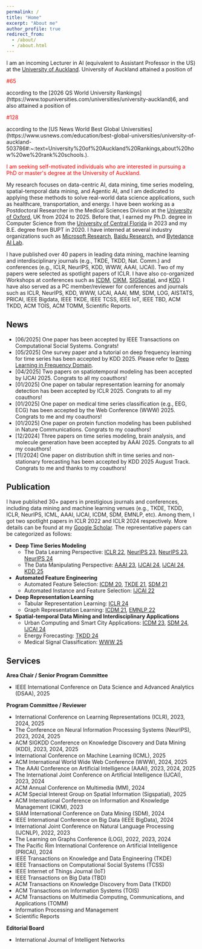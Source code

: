 ```yaml
---
permalink: /
title: "Home"
excerpt: "About me"
author_profile: true
redirect_from: 
  - /about/
  - /about.html
---
```


<p>
I am an incoming Lecturer in AI (equivalent to Assistant Professor in the US) at the <a href="https://www.auckland.ac.nz/en/study/study-options/find-a-study-option/computer-science.html">University of Auckland</a>. University of Auckland attained a position of <p style="color: red;">#65</p> according to the [2026 QS World University Rankings](https://www.topuniversities.com/universities/university-auckland)6, and also attained a position of <p style="color: red;">#128</p> according to the [US News World Best Global Universities](https://www.usnews.com/education/best-global-universities/university-of-auckland-503786#:~:text=University%20of%20Auckland%20Rankings,about%20how%20we%20rank%20schools.).

<p style="color: red;">
I am seeking self-motivated individuals who are interested in pursuing a PhD or master's degree at the University of Auckland.
</p>

My research focuses on data-centric AI, data mining, time series modeling, spatial-temporal data mining, and Agentic AI, and I am dedicated to applying these methods to solve real-world data science applications, such as healthcare, transportation, and energy. I have been working as a Postdoctoral Researcher in the Medical Sciences Division at the <a href="https://www.medsci.ox.ac.uk/">University of Oxford</a>, UK from 2024 to 2025. Before that, I earned my Ph.D. degree in Computer Science from the <a href="https://www.cs.ucf.edu/">University of Central Florida</a> in 2023 and my B.E. degree from BUPT in 2020. I have interned at several industry organizations such as <a href="https://www.microsoft.com/en-us/research/group/machine-learning-research-group/research/">Microsoft Research</a>, <a href="https://research.baidu.com/">Baidu Research</a>, and <a href="https://www.bytedance.com/en/">Bytedance AI Lab</a>.
</p>



<p>
I have published over 40 papers in leading data mining, machine learning and interdisciplinary journals (e.g., TKDE, TKDD, Nat. Comm.) and conferences (e.g., ICLR, NeurIPS, KDD, WWW, AAAI, IJCAI). Two of my papers were selected as spotlight papers of ICLR. I have also co-organized Workshops at conferences such as <a href="https://data-centric-ai-dev.github.io/ICDM2024/">ICDM</a>, <a href="https://data-centric-ai-dev.github.io/CIKM2024/">CIKM</a>, <a href="https://geogenagent.github.io/SIGSPATIAL2025-Workshop/">SIGSpatial</a>, and <a href="https://ai-for-data-editing.github.io/KDD25-workshop/">KDD</a>. I have also served as a PC member/reviewer for conferences and journals such as ICLR, NeurIPS, KDD, WWW, IJCAI, AAAI, MM, SDM, LOG, AISTATS, PRICAI, IEEE Bigdata, IEEE TKDE, IEEE TCSS, IEEE IoT, IEEE TBD, ACM TKDD, ACM TOIS, ACM TOMM, Scientific Reports.
</p>

## News
* [06/2025] One paper has been accepted by IEEE Transactions on Computational Social Systems. Congrats!
* [05/2025] One survey paper and a tutorial on deep frequency learning for time series has been accepted by KDD 2025. Please refer to [Deep Learning in Frequency Domain](https://hh4ts.github.io/Deep_Learning_in_Frequency_Domain_Tutorial/).
* [04/2025] Two papers on spatiotemporal modeling has been accepted by IJCAI 2025. Congrats to all my coauthors!
* [01/2025] One paper on tabular representation learning for anomaly detection has been accepted by ICLR 2025. Congrats to all my coauthors!
* [01/2025] One paper on medical time series classification (e.g., EEG, ECG) has been accepted by the Web Conference (WWW) 2025. Congrats to me and my coauthors!
* [01/2025] One paper on protein function modeling has been published in Nature Communications. Congrats to my coauthors!
* [12/2024] Three papers on time series modeling, brain analysis, and molecule generation have been accepted by AAAI 2025. Congrats to all my coauthors!
* [11/2024] One paper on distribution shift in time series and non-stationary forecasting has been accepted by KDD 2025 August Track. Congrats to me and thanks to my coauthors!

## Publication
I have published 30+ papers in prestigious journals and conferences, including data mining and machine learning venues (e.g., TKDE, TKDD, ICLR, NeurIPS, ICML, AAAI, IJCAI, ICDM, SDM, EMNLP, etc). Among them, I got two spotlight papers in ICLR 2022 and ICLR 2024 respectively. More details can be found at my [Google Scholar](https://scholar.google.com/citations?user=cQ8zLJ4AAAAJ&hl=en). The representative papers can be categorized as follows:

* **Deep Time Series Modeling**
    * The Data Learning Perspective: [ICLR 22](https://arxiv.org/pdf/2203.07681), [NeurIPS 23](https://proceedings.neurips.cc/paper_files/paper/2023/file/f1d16af76939f476b5f040fd1398c0a3-Paper-Conference.pdf), [NeurIPS 23](https://proceedings.neurips.cc/paper_files/paper/2023/file/dc1e32dd3eb381dbc71482f6a96cbf86-Paper-Conference.pdf), [NeurIPS 24](https://arxiv.org/pdf/2411.01623)
    * The Data Manipulating Perspective: [AAAI 23](https://arxiv.org/abs/2302.14829), [IJCAI 24](https://arxiv.org/pdf/2407.00502), [IJCAI 24](https://www.ijcai.org/proceedings/2024/0275.pdf), [KDD 25](https://arxiv.org/pdf/2401.16777)
* **Automated Feature Engineering**
    * Automated Feature Selection: [ICDM 20](https://arxiv.org/pdf/2008.12001), [TKDE 21](https://arxiv.org/pdf/2010.02506), [SDM 21](https://epubs.siam.org/doi/pdf/10.1137/1.9781611976700.39)
    * Automated Instance and Feature Selection: [IJCAI 22](https://arxiv.org/pdf/2205.07867)
* **Deep Representation Learning**
    * Tabular Representation Learning: [ICLR 24](https://arxiv.org/pdf/2407.05364)
    * Graph Representation Learning: [ICDM 21](https://drive.google.com/file/d/1PmEooa7_yvpahb7aEsv1xIC3G4ZgwUHp/view), [EMNLP 22](https://arxiv.org/pdf/2204.13221)
* **Spatial-temporal Data Mining and Interdisciplinary Applications**
    * Urban Computing and Smart City Applications: [ICDM 23](https://ieeexplore.ieee.org/abstract/document/10415754/), [SDM 24](https://epubs.siam.org/doi/pdf/10.1137/1.9781611978032.42), [IJCAI 24](https://www.ijcai.org/proceedings/2024/0228.pdf)
    * Energy Forecasting: [TKDD 24](https://arxiv.org/pdf/2401.00644)
    * Medical Signal Classification: [WWW 25](https://arxiv.org/abs/2502.04515)

## Services
**Area Chair / Senior Program Committee**
* IEEE International Conference on Data Science and Advanced Analytics (DSAA), 2025

**Program Committee / Reviewer**
* International Conference on Learning Representations (ICLR), 2023, 2024, 2025
* The Conference on Neural Information Processing Systems (NeurIPS), 2023, 2024, 2025
* ACM SIGKDD Conference on Knowledge Discovery and Data Mining (KDD), 2023, 2024, 2025
* International Conference on Machine Learning (ICML), 2025
* ACM International World Wide Web Conference (WWW), 2024, 2025
* The AAAI Conference on Artificial Intelligence (AAAI), 2023, 2024, 2025
* The International Joint Conference on Artificial Intelligence (IJCAI), 2023, 2024
* ACM Annual Conference on Multimedia (MM), 2024
* ACM Special Interest Group on Spatial Information (Sigspatial), 2025
* ACM International Conference on Information and Knowledge Management (CIKM), 2023
* SIAM International Conference on Data Mining (SDM), 2024
* IEEE International Conference on Big Data (IEEE BigData), 2024
* International Joint Conference on Natural Language Processing (IJCNLP), 2022, 2023
* The Learning on Graphs Conference (LOG), 2022, 2023, 2024
* The Pacific Rim International Conference on Artificial Intelligence (PRICAI), 2024
* IEEE Transactions on Knowledge and Data Engineering (TKDE)
* IEEE Transactions on Computational Social Systems (TCSS)
* IEEE Internet of Things Journal (IoT)
* IEEE Transactions on Big Data (TBD)
* ACM Transactions on Knowledge Discovery from Data (TKDD)
* ACM Transactions on Information Systems (TOIS)
* ACM Transactions on Multimedia Computing, Communications, and Applications (TOMM)
* Information Processing and Management
* Scientific Reports

**Editorial Board**
* International Journal of Intelligent Networks

<!-- ---
permalink: /
title: "Home"
excerpt: "About me"
author_profile: true
redirect_from: 
  - /about/
  - /about.html
---
<span style="font-size: smaller">I am an incoming Lecturer (equivalent to Assistant Professor in the US) at the [University of Auckland](https://www.auckland.ac.nz/en/study/study-options/find-a-study-option/computer-science.html). My research focuses on data-centric AI, data mining, time series modeling, and spatial-temporal data mining, and I am also dedicated to applying these methods to solve real-world data science applications, such as healthcare, transportation, and energy. I have been working as a Postdoctoral Researcher in the Medical Sciences Division at the [University of Oxford](https://www.medsci.ox.ac.uk/), UK. I earned my Ph.D. degree in Computer Science from the [University of Central Florida](https://www.cs.ucf.edu/) in 2023 and my B.E. degree from BUPT in 2020. I have interned at several industry organizations such as [Microsoft Research](https://www.microsoft.com/en-us/research/group/machine-learning-research-group/research/), [Baidu Research](https://research.baidu.com/), and [Bytedance AI Lab](https://www.bytedance.com/en/). 
</span>

<span style="font-size: smaller; color: red;">I am seeking self-motivated individuals who are interested in pursuing a PhD or research master's degree at the University of Auckland.</span>

<span style="font-size: smaller">I have published over 40 papers in leading data mining, machine learning and interdisciplinary journals (e.g., TKDE, TKDD, Nat. Comm.) and conferences (e.g., ICLR, NeurIPS, KDD, WWW, AAAI, IJCAI). Two of my papers were selected as spotlight papers of ICLR. I have also co-organized Workshops at conferences such as [ICDM](https://data-centric-ai-dev.github.io/ICDM2024/), [CIKM](https://data-centric-ai-dev.github.io/CIKM2024/), [SIGSpatial](https://geogenagent.github.io/SIGSPATIAL2025-Workshop/), and [KDD](https://ai-for-data-editing.github.io/KDD25-workshop/). I have also served as a PC member/reviewer for conferences and journals such as ICLR, NeurIPS, KDD, WWW, IJCAI, AAAI, MM, SDM, LOG, AISTATS, PRICAI, IEEE Bigdata, IEEE TKDE, IEEE TCSS, IEEE IoT, IEEE TBD, ACM TKDD, ACM TOIS, ACM TOMM, Scientific Reports.</span>


News
======
* <small>[06/2025] One paper has been accepted by IEEE Transactions on Computational Social Systems. Congrats!</small>
* <small>[05/2025] One survey paper and a tutorial on deep frequency learning for time series has been accepted by KDD 2025. Please refer to [Deep Learning in Frequency Domain](https://hh4ts.github.io/Deep_Learning_in_Frequency_Domain_Tutorial/).</small>
* <small>[04/2025] Two papers on spatiotemporal modeling has been accepted by IJCAI 2025. Congrats to all my coauthors!</small>
* <small>[01/2025] One paper on tabular representation learning for anomaly detection has been accepted by ICLR 2025. Congrats to all my coauthors!</small>
* <small>[01/2025] One paper on medical time series classification (e.g., EEG, ECG) has been accepted by the Web Conference (WWW) 2025. Congrats to me and my coauthors!</small>
* <small>[01/2025] One paper on protein function modeling has been published in Nature Communications. Congrats to my coauthors!</small>
* <small>[12/2024] Three papers on time series modeling, brain analysis, and molecule generation have been accepted by AAAI 2025. Congrats to all my coauthors!</small>
* <small>[11/2024] One paper on distribution shift in time series and non-stationary forecasting has been accepted by KDD 2025 August Track. Congrats to me and thanks to my coauthors!</small>

Publication
======
<small>I have published 30+ papers in prestigious journals and conferences, including data mining and machine learning venues (e.g., TKDE, TKDD, ICLR, NeurIPS, ICML, AAAI, IJCAI, ICDM, SDM, EMNLP, etc). Among them, I got two spotlight papers in ICLR 2022 and ICLR 2024 respectively. More details can be found at my [Google Scholar](https://scholar.google.com/citations?user=cQ8zLJ4AAAAJ&hl=en). The representative papers can be categorized as follows:</small>

* <small>**Deep Time Series Modeling**</small>
  * <small>The Data Learning Perspective: [ICLR 22](https://arxiv.org/pdf/2203.07681), [NeurIPS 23](https://proceedings.neurips.cc/paper_files/paper/2023/file/f1d16af76939f476b5f040fd1398c0a3-Paper-Conference.pdf), [NeurIPS 23](https://proceedings.neurips.cc/paper_files/paper/2023/file/dc1e32dd3eb381dbc71482f6a96cbf86-Paper-Conference.pdf), [NeurIPS 24](https://arxiv.org/pdf/2411.01623)</small>
  * <small>The Data Manipulating Perspective: [AAAI 23](https://arxiv.org/abs/2302.14829), [IJCAI 24](https://arxiv.org/pdf/2407.00502), [IJCAI 24](https://www.ijcai.org/proceedings/2024/0275.pdf), [KDD 25](https://arxiv.org/pdf/2401.16777).</small>

* <small>**Automated Feature Engineering**</small>
  * <small>Automated Feature Selection: [ICDM 20](https://arxiv.org/pdf/2008.12001), [TKDE 21](https://arxiv.org/pdf/2010.02506), [SDM 21](https://epubs.siam.org/doi/pdf/10.1137/1.9781611976700.39)</small>
  * <small>Automated Instance and Feature Selection: [IJCAI 22](https://arxiv.org/pdf/2205.07867)</small>

* <small>**Deep Representation Learning**</small>
  * <small>Tabular Representation Learning: [ICLR 24](https://arxiv.org/pdf/2407.05364)</small>
  * <small>Graph Representation Learning: [ICDM 21](https://drive.google.com/file/d/1PmEooa7_yvpahb7aEsv1xIC3G4ZgwUHp/view), [EMNLP 22](https://arxiv.org/pdf/2204.13221)</small>

* <small>**Spatial-temporal Data Mining and Interdisciplinary Applications**</small>
  * <small>Urban Computing and Smart City Applications: [ICDM 23](https://ieeexplore.ieee.org/abstract/document/10415754/), [SDM 24](https://epubs.siam.org/doi/pdf/10.1137/1.9781611978032.42), [IJCAI 24](https://www.ijcai.org/proceedings/2024/0228.pdf)</small>
  * <small>Energy Forecasting: [TKDD 24](https://arxiv.org/pdf/2401.00644)</small>
  * <small>Medical Signal Classification: [WWW 25](https://arxiv.org/abs/2502.04515)</small>

Services
======
<small>As a Area Chair or Senior Program Committee member, I provide review comments to papers:</small>
* <small>IEEE International Conference on Data Science and Advanced Analytics (DSAA), 2025</small>

<small>As a Program Committee member or Reviewer, I provide review comments to papers:</small>
* <small>International Conference on Learning Representations (ICLR), 2023, 2024, 2025</small>
* <small>The Conference on Neural Information Processing Systems (NeurIPS), 2023, 2024, 2025</small>
* <small>ACM SIGKDD Conference on Knowledge Discovery and Data Mining (KDD), 2023, 2024, 2025</small>
* <small>International Conference on Machine Learning (ICML), 2025</small>
* <small>ACM International World Wide Web Conference (WWW), 2024, 2025</small>
* <small>The AAAI Conference on Artificial Intelligence (AAAI), 2023, 2024, 2025</small>
* <small>The International Joint Conference on Artificial Intelligence (IJCAI), 2023, 2024</small>
* <small>ACM Annual Conference on Multimedia (MM), 2024</small>
* <small>ACM Special Interest Group on Spatial Information (Sigspatial), 2025</small>
* <small>ACM International Conference on Information and Knowledge Management (CIKM), 2023</small>
* <small>SIAM International Conference on Data Mining (SDM), 2024.</small>
* <small>IEEE International Conference on Big Data (IEEE BigData), 2024.</small>
* <small>International Joint Conference on Natural Language Processing (IJCNLP), 2022, 2023</small>
* <small>The Learning on Graphs Conference (LOG), 2022, 2023, 2024</small>
* <small>The Pacific Rim International Conference on Artificial Intelligence (PRICAI), 2024</small>
* <small>IEEE Transactions on Knowledge and Data Engineering (TKDE)</small>
* <small>IEEE Transactions on Computational Social Systems (TCSS)</small>
* <small>IEEE Internet of Things Journal (IoT)</small>
* <small>IEEE Transactions on Big Data (TBD)</small>
* <small>ACM Transactions on Knowledge Discovery from Data (TKDD)</small>
* <small>ACM Transactions on Information Systems (TOIS)</small>
* <small>ACM Transactions on Multimedia Computing, Communications, and Applications (TOMM)</small>
* <small>Information Processing and Management</small>
* <small>Scientific Reports</small>

<small>Editoral Board member:</small>
* <small>International Journal of Intelligent Networks</small> -->

<!-- 
Services
======
* PC Member/Reviewer
  * Conference: IJCNLP 2022-2023; LOG 2022-2023; AAAI 2023-2024; ICLR 2023-2024; IJCAI 2023-2024; KDD 2023-2024; NeurIPS 2023-2024; CIKM 2023; BigData 2024; SDM 2024; WWW 2024;
  * Journal: TKDE, TKDD, TIST, Nature Scientific Reports -->


<!-- Wei Fan is currently working as a postdoctoral researcher in medical sciences division of University of Oxford with [Prof. Kazem Rahimi](https://scholar.google.co.uk/citations?hl=en&user=5u7TxAMAAAAJ) and [Dr. Shishir Rao](https://www.wrh.ox.ac.uk/team/shishir-rao). He recieved my Ph.D. degree in Computer Science from University of Central Florida in 2023. I recieved my B.E. degree of Computer Science and Technology from Beijing University of Posts and Telecommunications (BUPT) in 2020. My research interests mainly include data mining, machine learning, time series analysis and epidemiology.

Luckily, I have onced worked as a research intern in Microsoft Research Asia with [Dr. Shun Zheng](https://www.microsoft.com/en-us/research/people/shunzhen/) and [Dr. Jiang Bian](https://sites.google.com/view/jiangbian). I was a research intern at Baidu Research, supervised by [Prof. Hui Xiong](http://datamining.rutgers.edu/). I also worked a research intern at Baidu Research supervised by [Prof. Hao Liu](https://raymondhliu.github.io/). Before that, I have been an algorithm intern at speech team of Bytedance AI Lab. Besides, I have once worked as a undergraduate research assisitant with [Dr. Tianyu Liu](https://tyliupku.github.io/) and [Prof. Wenfei Wu](https://wenfei-wu.github.io/).
 -->

<!-- Education
======
* **Ph.D.** in Computer Science, University of Central Florida, 2023 
* **B.E.** in Computer Science, Beijing University of Posts and Telecommunications, 2020



Professional Experience
======
* **Postdoctoral Researcher**, Medical Sciences Division, University of Oxford, 2024
* **Research Intern**, Vision Lab, Baidu Research, 2022
* **Research Intern**, Machine Learning Group, Microsoft Research Asia, 2021
* **Research Intern**, Business Intelligence Lab, Baidu Research, 2020
* **Algorithm Intern**, Speech Team, Bytedance AI Lab, 2019 -->